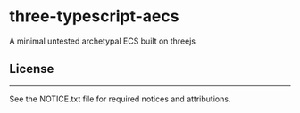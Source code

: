 # three-typescript-aecs

A minimal untested archetypal ECS built on threejs

## License

---

See the NOTICE.txt file for required notices and attributions.
